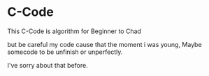 # C-Code
This C-Code is algorithm for Beginner to Chad

but be careful my code cause that the moment i was young, Maybe somecode to be unfinish or unperfectly.

I've sorry about that before.
